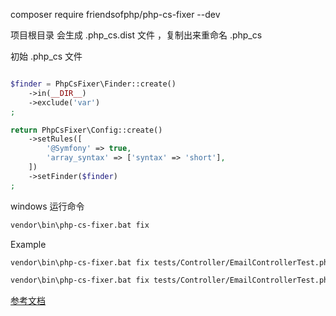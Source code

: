 composer require friendsofphp/php-cs-fixer --dev

项目根目录 会生成 .php_cs.dist 文件 ，复制出来重命名 .php_cs

初始 .php_cs 文件
```php

$finder = PhpCsFixer\Finder::create()
    ->in(__DIR__)
    ->exclude('var')
;

return PhpCsFixer\Config::create()
    ->setRules([
        '@Symfony' => true,
        'array_syntax' => ['syntax' => 'short'],
    ])
    ->setFinder($finder)
;
```

windows 运行命令
```bash
vendor\bin\php-cs-fixer.bat fix
```

Example
```bash
vendor\bin\php-cs-fixer.bat fix tests/Controller/EmailControllerTest.php --diff

vendor\bin\php-cs-fixer.bat fix tests/Controller/EmailControllerTest.php --rules=@Symfony
```

[参考文档](https://cs.symfony.com/)